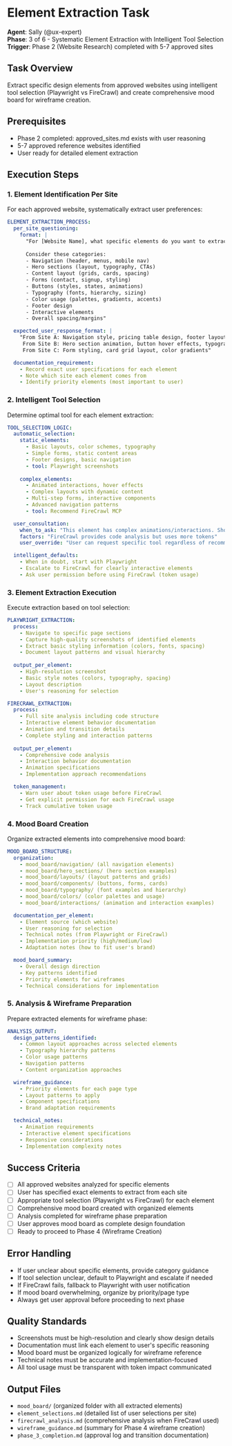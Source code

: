 # Element Extraction Task
**Agent**: Sally (@ux-expert)  
**Phase**: 3 of 6 - Systematic Element Extraction with Intelligent Tool Selection  
**Trigger**: Phase 2 (Website Research) completed with 5-7 approved sites

## Task Overview
Extract specific design elements from approved websites using intelligent tool selection (Playwright vs FireCrawl) and create comprehensive mood board for wireframe creation.

## Prerequisites
- Phase 2 completed: approved_sites.md exists with user reasoning
- 5-7 approved reference websites identified
- User ready for detailed element extraction

## Execution Steps

### 1. Element Identification Per Site
For each approved website, systematically extract user preferences:

```yaml
ELEMENT_EXTRACTION_PROCESS:
  per_site_questioning:
    format: |
      "For [Website Name], what specific elements do you want to extract?
      
      Consider these categories:
      - Navigation (header, menus, mobile nav)
      - Hero sections (layout, typography, CTAs)
      - Content layout (grids, cards, spacing)
      - Forms (contact, signup, styling)
      - Buttons (styles, states, animations)
      - Typography (fonts, hierarchy, sizing)
      - Color usage (palettes, gradients, accents)
      - Footer design
      - Interactive elements
      - Overall spacing/margins"

  expected_user_response_format: |
    "From Site A: Navigation style, pricing table design, footer layout
     From Site B: Hero section animation, button hover effects, typography hierarchy
     From Site C: Form styling, card grid layout, color gradients"

  documentation_requirement:
    - Record exact user specifications for each element
    - Note which site each element comes from
    - Identify priority elements (most important to user)
```

### 2. Intelligent Tool Selection
Determine optimal tool for each element extraction:

```yaml
TOOL_SELECTION_LOGIC:
  automatic_selection:
    static_elements:
      - Basic layouts, color schemes, typography
      - Simple forms, static content areas
      - Footer designs, basic navigation
      - tool: Playwright screenshots
      
    complex_elements:
      - Animated interactions, hover effects
      - Complex layouts with dynamic content
      - Multi-step forms, interactive components
      - Advanced navigation patterns
      - tool: Recommend FireCrawl MCP

  user_consultation:
    when_to_ask: "This element has complex animations/interactions. Should I use FireCrawl for deeper analysis?"
    factors: "FireCrawl provides code analysis but uses more tokens"
    user_override: "User can request specific tool regardless of recommendation"

  intelligent_defaults:
    - When in doubt, start with Playwright
    - Escalate to FireCrawl for clearly interactive elements
    - Ask user permission before using FireCrawl (token usage)
```

### 3. Element Extraction Execution
Execute extraction based on tool selection:

```yaml
PLAYWRIGHT_EXTRACTION:
  process:
    - Navigate to specific page sections
    - Capture high-quality screenshots of identified elements
    - Extract basic styling information (colors, fonts, spacing)
    - Document layout patterns and visual hierarchy
    
  output_per_element:
    - High-resolution screenshot
    - Basic style notes (colors, typography, spacing)
    - Layout description
    - User's reasoning for selection

FIRECRAWL_EXTRACTION:
  process:
    - Full site analysis including code structure
    - Interactive element behavior documentation
    - Animation and transition details
    - Complete styling and interaction patterns
    
  output_per_element:
    - Comprehensive code analysis
    - Interaction behavior documentation
    - Animation specifications
    - Implementation approach recommendations

  token_management:
    - Warn user about token usage before FireCrawl
    - Get explicit permission for each FireCrawl usage
    - Track cumulative token usage
```

### 4. Mood Board Creation
Organize extracted elements into comprehensive mood board:

```yaml
MOOD_BOARD_STRUCTURE:
  organization:
    - mood_board/navigation/ (all navigation elements)
    - mood_board/hero_sections/ (hero section examples)
    - mood_board/layouts/ (layout patterns and grids)
    - mood_board/components/ (buttons, forms, cards)
    - mood_board/typography/ (font examples and hierarchy)
    - mood_board/colors/ (color palettes and usage)
    - mood_board/interactions/ (animation and interaction examples)

  documentation_per_element:
    - Element source (which website)
    - User reasoning for selection
    - Technical notes (from Playwright or FireCrawl)
    - Implementation priority (high/medium/low)
    - Adaptation notes (how to fit user's brand)

  mood_board_summary:
    - Overall design direction
    - Key patterns identified
    - Priority elements for wireframes
    - Technical considerations for implementation
```

### 5. Analysis & Wireframe Preparation
Prepare extracted elements for wireframe phase:

```yaml
ANALYSIS_OUTPUT:
  design_patterns_identified:
    - Common layout approaches across selected elements
    - Typography hierarchy patterns
    - Color usage patterns
    - Navigation patterns
    - Content organization approaches

  wireframe_guidance:
    - Priority elements for each page type
    - Layout patterns to apply
    - Component specifications
    - Brand adaptation requirements

  technical_notes:
    - Animation requirements
    - Interactive element specifications
    - Responsive considerations
    - Implementation complexity notes
```

## Success Criteria
- [ ] All approved websites analyzed for specific elements
- [ ] User has specified exact elements to extract from each site
- [ ] Appropriate tool selection (Playwright vs FireCrawl) for each element
- [ ] Comprehensive mood board created with organized elements
- [ ] Analysis completed for wireframe phase preparation
- [ ] User approves mood board as complete design foundation
- [ ] Ready to proceed to Phase 4 (Wireframe Creation)

## Error Handling
- If user unclear about specific elements, provide category guidance
- If tool selection unclear, default to Playwright and escalate if needed
- If FireCrawl fails, fallback to Playwright with user notification
- If mood board overwhelming, organize by priority/page type
- Always get user approval before proceeding to next phase

## Quality Standards
- Screenshots must be high-resolution and clearly show design details
- Documentation must link each element to user's specific reasoning
- Mood board must be organized logically for wireframe reference
- Technical notes must be accurate and implementation-focused
- All tool usage must be transparent with token impact communicated

## Output Files
- `mood_board/` (organized folder with all extracted elements)
- `element_selections.md` (detailed list of user selections per site)
- `firecrawl_analysis.md` (comprehensive analysis when FireCrawl used)
- `wireframe_guidance.md` (summary for Phase 4 wireframe creation)
- `phase_3_completion.md` (approval log and transition documentation)